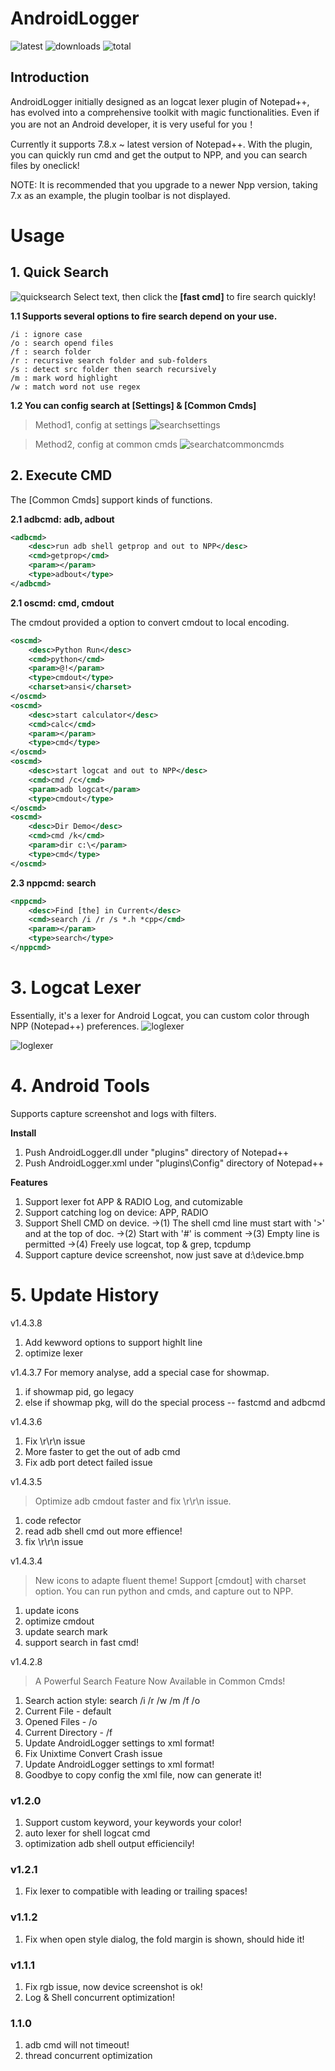 
# AndroidLogger 
![latest](https://img.shields.io/github/v/release/glandon/AndroidLogger)
![downloads](https://img.shields.io/github/downloads/glandon/AndroidLogger/latest/total)
![total](https://img.shields.io/github/downloads/glandon/AndroidLogger/total)

## Introduction
AndroidLogger initially designed as an logcat lexer plugin of Notepad++, has evolved into a comprehensive toolkit with magic functionalities.
Even if you are not an Android developer, it is very useful for you！

Currently it supports 7.8.x ~ latest version of Notepad++. 
With the plugin, you can quickly run cmd and get the output to NPP, and you can search files by oneclick!

NOTE: It is recommended that you upgrade to a newer Npp version, taking 7.x as an example, the plugin toolbar is not displayed.

# Usage
## 1. Quick Search
![quicksearch](help/quicksearch.gif)
Select text, then click the **[fast cmd]** to fire search quickly!

**1.1 Supports several options to fire search depend on your use.**
```
/i : ignore case
/o : search opend files
/f : search folder
/r : recursive search folder and sub-folders
/s : detect src folder then search recursively
/m : mark word highlight
/w : match word not use regex
```


**1.2 You can config search at [Settings] & [Common Cmds]**

> Method1, config at settings
![searchsettings](help/searchsettings.png)

> Method2, config at common cmds
![searchatcommoncmds](help/searchcmds.png)


## 2. Execute CMD
The [Common Cmds] support kinds of functions.

**2.1 adbcmd: adb, adbout**
```xml
<adbcmd>
    <desc>run adb shell getprop and out to NPP</desc>
    <cmd>getprop</cmd>
    <param></param>
    <type>adbout</type>
</adbcmd>
```
**2.1 oscmd: cmd, cmdout**

The cmdout provided a <ansi> option to convert cmdout to local encoding.

```xml
<oscmd>
    <desc>Python Run</desc>
    <cmd>python</cmd>
    <param>@!</param>
    <type>cmdout</type>
    <charset>ansi</charset>
</oscmd>
<oscmd>
    <desc>start calculator</desc>
    <cmd>calc</cmd>
    <param></param>
    <type>cmd</type>
</oscmd>
<oscmd>
    <desc>start logcat and out to NPP</desc>
    <cmd>cmd /c</cmd>
    <param>adb logcat</param>
    <type>cmdout</type>
</oscmd>
<oscmd>
    <desc>Dir Demo</desc>
    <cmd>cmd /k</cmd>
    <param>dir c:\</param>
    <type>cmd</type>
</oscmd>
```
**2.3 nppcmd: search**
```xml
<nppcmd>
    <desc>Find [the] in Current</desc>
    <cmd>search /i /r /s *.h *cpp</cmd>
    <param></param>
    <type>search</type>
</nppcmd>
```

# 3. Logcat Lexer
Essentially, it's a lexer for Android Logcat, you can custom color through NPP (Notepad++) preferences.
![loglexer](help/loglexer.png)

![loglexer](help/AndroidLoggerLexer.png)

# 4. Android Tools
Supports capture screenshot and logs with filters.


**Install**
1. Push AndroidLogger.dll under "plugins" directory of Notepad++
2. Push AndroidLogger.xml under "plugins\Config" directory of Notepad++

**Features**
1. Support lexer fot APP & RADIO Log, and cutomizable
2. Support catching log on device: APP, RADIO
3. Support Shell CMD on device. 
->(1) The shell cmd line must start with '>' and at the top of doc.
->(2) Start with '#' is comment
->(3) Empty line is permitted
->(4) Freely use logcat, top & grep, tcpdump
4. Support capture device screenshot, now just save at d:\device.bmp

# 5. Update History
v1.4.3.8
1. Add kewword options to support highlt line
2. optimize lexer

v1.4.3.7
For memory analyse, add a special case for showmap.
1) if showmap pid, go legacy
2) else if showmap pkg, will do the special process
--  fastcmd and adbcmd

v1.4.3.6
1. Fix \r\r\n issue
2. More faster to get the out of adb cmd 
3. Fix adb port detect failed issue

v1.4.3.5
> Optimize adb cmdout faster and fix \r\r\n issue.
1. code refector
2. read adb shell cmd out more effience!
3. fix \r\r\n issue

v1.4.3.4
> New icons to adapte fluent theme! Support [cmdout] with charset option.
> You can run python and cmds, and capture out to NPP. 
1. update icons
2. optimize cmdout
3. update search mark
4. support search in fast cmd!

v1.4.2.8
>A Powerful Search Feature Now Available in Common Cmds!
1. Search action style:  search /i /r /w /m /f /o 
2. Current File - default
3. Opened Files - /o
4. Current Directory - /f 
5. Update AndroidLogger settings to xml format!
6. Fix Unixtime Convert Crash issue
7. Update AndroidLogger settings to xml format!
8. Goodbye to copy config the xml file, now can generate it!


### v1.2.0
1) Support custom keyword, your keywords your color!
2) auto lexer for shell logcat cmd
3) optimization adb shell output efficiencily!

### v1.2.1
1) Fix lexer to compatible with leading or trailing spaces!


### v1.1.2
1) Fix when open style dialog, the fold margin is shown, should hide it!

### v1.1.1
1) Fix rgb issue, now device screenshot is ok!
2) Log & Shell concurrent optimization!

### 1.1.0
1) adb cmd will not timeout!
2) thread concurrent optimization





